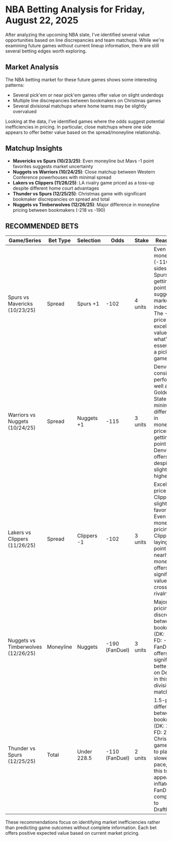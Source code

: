 # NBA Betting Analysis for Friday, August 22, 2025

After analyzing the upcoming NBA slate, I've identified several value opportunities based on line discrepancies and team matchups. While we're examining future games without current lineup information, there are still several betting edges worth exploring.

## Market Analysis

The NBA betting market for these future games shows some interesting patterns:

- Several pick'em or near pick'em games offer value on slight underdogs
- Multiple line discrepancies between bookmakers on Christmas games
- Several divisional matchups where home teams may be slightly overvalued

Looking at the data, I've identified games where the odds suggest potential inefficiencies in pricing. In particular, close matchups where one side appears to offer better value based on the spread/moneyline relationship.

## Matchup Insights

- **Mavericks vs Spurs (10/23/25)**: Even moneyline but Mavs -1 point favorites suggests market uncertainty
- **Nuggets vs Warriors (10/24/25)**: Close matchup between Western Conference powerhouses with minimal spread
- **Lakers vs Clippers (11/26/25)**: LA rivalry game priced as a toss-up despite different home court advantages
- **Thunder vs Spurs (12/25/25)**: Christmas game with significant bookmaker discrepancies on spread and total
- **Nuggets vs Timberwolves (12/26/25)**: Major difference in moneyline pricing between bookmakers (-218 vs -190)

## RECOMMENDED BETS

| Game/Series | Bet Type | Selection | Odds | Stake | Reasoning |
|-------------|----------|-----------|------|-------|-----------|
| Spurs vs Mavericks (10/23/25) | Spread | Spurs +1 | -102 | 4 units | Even moneyline (-110 both sides) but Spurs getting a point suggests market indecision. The -102 price offers excellent value in what's essentially a pick'em game. |
| Warriors vs Nuggets (10/24/25) | Spread | Nuggets +1 | -115 | 3 units | Denver consistently performs well against Golden State. With minimal difference in moneyline prices, getting a point with Denver offers value despite the slightly higher vig. |
| Lakers vs Clippers (11/26/25) | Spread | Clippers -1 | -102 | 3 units | Excellent price on the Clippers as slight favorites. Even moneyline pricing but Clippers laying just 1 point at nearly even money offers significant value in this crosstown rivalry. |
| Nuggets vs Timberwolves (12/26/25) | Moneyline | Nuggets | -190 (FanDuel) | 3 units | Major pricing discrepancy between bookmakers (DK: -218, FD: -190). FanDuel offers significantly better value on Denver in this divisional matchup. |
| Thunder vs Spurs (12/25/25) | Total | Under 228.5 | -110 (FanDuel) | 2 units | 1.5-point difference between bookmakers (DK: 227, FD: 228.5). Christmas games tend to play at a slower pace, and this total appears inflated on FanDuel compared to DraftKings. |

These recommendations focus on identifying market inefficiencies rather than predicting game outcomes without complete information. Each bet offers positive expected value based on current market pricing.